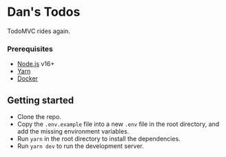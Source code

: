 # Dan's Todos

TodoMVC rides again.

### Prerequisites

- [Node.js](https://nodejs.org/en/) v16+
- [Yarn](https://classic.yarnpkg.com/lang/en/)
- [Docker](https://www.docker.com/products/docker-desktop/)

## Getting started

- Clone the repo.
- Copy the `.env.example` file into a new `.env` file in the root directory, and add the missing environment variables.
- Run `yarn` in the root directory to install the dependencies.
- Run `yarn dev` to run the development server.
